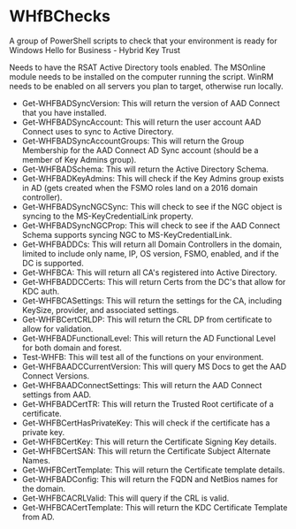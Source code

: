 # WHfBChecks
A group of PowerShell scripts to check that your environment is ready for Windows Hello for Business - Hybrid Key Trust

Needs to have the RSAT Active Directory tools enabled.
The MSOnline module needs to be installed on the computer running the script.
WinRM needs to be enabled on all servers you plan to target, otherwise run locally.

- Get-WHFBADSyncVersion:        This will return the version of AAD Connect that you have installed.
- Get-WHFBADSyncAccount:        This will return the user account AAD Connect uses to sync to Active Directory.
- Get-WHFBADSyncAccountGroups:  This will return the Group Membership for the AAD Connect AD Sync account (should be a member of Key Admins group).
- Get-WHFBADSchema:             This will return the Active Directory Schema.
- Get-WHFBADKeyAdmins:          This will check if the Key Admins group exists in AD (gets created when the FSMO roles land on a 2016 domain controller).
- Get-WHFBADSyncNGCSync:        This will check to see if the NGC object is syncing to the MS-KeyCredentialLink property.
- Get-WHFBADSyncNGCProp:        This will check to see if the AAD Connect Schema supports syncing NGC to MS-KeyCredentialLink.
- Get-WHFBADDCs:                This will return all Domain Controllers in the domain, limited to include only name, IP, OS version, FSMO, enabled, and if the DC is supported.
- Get-WHFBCA:                   This will return all CA's registered into Active Directory.
- Get-WHFBADDCCerts:            This will return Certs from the DC's that allow for KDC auth.
- Get-WHFBCASettings:           This will return the settings for the CA, including KeySize, provider, and associated settings.
- Get-WHFBCertCRLDP:            This will return the CRL DP from certificate to allow for validation.
- Get-WHFBADFunctionalLevel:    This will return the AD Functional Level for both domain and forest.
- Test-WHFB:                    This will test all of the functions on your environment.
- Get-WHFBAADCCurrentVersion:   This will query MS Docs to get the AAD Connect Versions.
- Get-WHFBAADConnectSettings:   This will return the AAD Connect settings from AAD.
- Get-WHFBADCertTR:             This will return the Trusted Root certificate of a certificate.
- Get-WHFBCertHasPrivateKey:    This will check if the certificate has a private key.
- Get-WHFBCertKey:              This will return the Certificate Signing Key details.
- Get-WHFBCertSAN:              This will return the Certificate Subject Alternate Names.
- Get-WHFBCertTemplate:         This will return the Certificate template details.
- Get-WHFBADConfig:             This will return the FQDN and NetBios names for the domain.
- Get-WHFBCACRLValid:           This will query if the CRL is valid.
- Get-WHFBCACertTemplate:       This will return the KDC Certificate Template from AD.